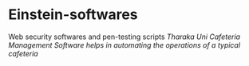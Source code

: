 # Einstein-softwares
Web security softwares and pen-testing scripts
*Tharaka Uni Cafeteria Management Software helps in automating the operations of a typical cafeteria*
